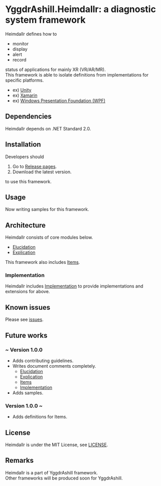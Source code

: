 # YggdrAshill.Heimdallr: a diagnostic system framework

Heimdallr defines how to

- monitor
- display
- alert
- record

status of applications for mainly XR (VR/AR/MR).  
This framework is able to isolate definitions from implementations for specific platforms.

- ex) [Unity](https://unity.com/ja)
- ex) [Xamarin](https://docs.microsoft.com/ja-jp/xamarin/get-started/what-is-xamarin)
- ex) [Windows Presentation Foundation (WPF)](https://docs.microsoft.com/ja-jp/visualstudio/designers/getting-started-with-wpf?view=vs-2019)

<!-- ## Specifications

Now writing...

### Normal scenarios

Now writing...

### Abnormal scenarios

Now writing... -->

## Dependencies

Heimdallr depends on .NET Standard 2.0.

## Installation

Developers should

1. Go to [Release pages](https://github.com/do-i-know-it/YggdrAshill.Heimdallr/releases).
1. Download the latest version.

to use this framework.

## Usage

Now writing samples for this framework.

## Architecture

Heimdallr consists of core modules below.

- [Elucidation](./Documentation/Elucidation.md)
- [Explication](./Documentation/Explication.md)

This framework also includes [Items](./Documentation/Items.md).

### Implementation

Heimdallr includes [Implementation](./Documentation/Implementation.md) to provide implementations and extensions for above.

## Known issues

Please see [issues](https://github.com/do-i-know-it/YggdrAshill.Heimdallr/issues).

## Future works

### ~ Version 1.0.0

- Adds contributing guidelines.
- Writes document comments completely.
  - [Elucidation](./Documentation/Elucidation.md)
  - [Explication](./Documentation/Explication.md)
  - [Items](./Documentation/Items.md)
  - [Implementation](./Documentation/Implementation.md)
- Adds samples.

### Version 1.0.0 ~

- Adds definitions for Items.

## License

Heimdallr is under the MIT License, see [LICENSE](./LICENSE.txt).

## Remarks

Heimdallr is a part of YggdrAshill framework.  
Other frameworks will be produced soon for YggdrAshill.
